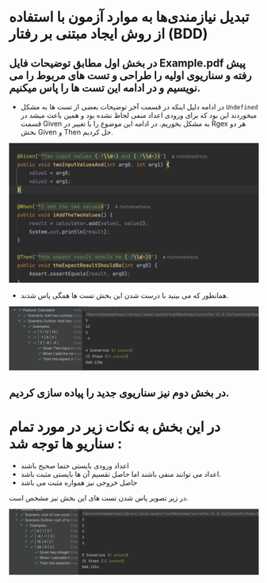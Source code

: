 # تبدیل نیازمندی‌ها به موارد آزمون با استفاده از روش ایجاد مبتنی بر رفتار (BDD)
## در بخش اول مطابق توضیحات فایل Example.pdf پیش رفته و سناریوی اولیه را طراحی و تست های مربوط را می نویسیم و در ادامه این تست ها را پاس میکنیم.

- در ادامه دلیل اینکه در قسمت آخر توضیحات بعضی از تست ها به مشکل `Undefined` میخوردند این بود که برای ورودی اعداد منفی لحاظ نشده بود و همین باعث میشد در قسمت Given به مشکل بخوریم. در ادامه این موضوع را با تغییر در Rgex هر دو بخش Given و Then حل کردیم.

![Fixed code image](/pictures/fixedCode.png)

- همانطور که می بینید با درست شدن این بخش تست ها همگی پاس شدند. 


![All tests passed image](/pictures/passedTests.png)


## در بخش دوم نیز سناریوی جدید را پیاده سازی کردیم.
# در این بخش به نکات زیر در مورد تمام سناریو ها توجه شد :
- اعداد ورودی بایستی حتما صحیح باشند
- اعداد می توانند منفی باشند اما حاصل تقسیم آن ها بایستی مثبت باشد.
- حاصل خروجی نیز همواره مثبت می باشد

در زیر تصویر پاس شدن تست های این بخش نیز مشخص است.

![All tests passed image](/pictures/passedTestsTwo.png)

